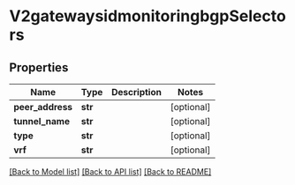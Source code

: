 # V2gatewaysidmonitoringbgpSelectors

## Properties
Name | Type | Description | Notes
------------ | ------------- | ------------- | -------------
**peer_address** | **str** |  | [optional] 
**tunnel_name** | **str** |  | [optional] 
**type** | **str** |  | [optional] 
**vrf** | **str** |  | [optional] 

[[Back to Model list]](../README.md#documentation-for-models) [[Back to API list]](../README.md#documentation-for-api-endpoints) [[Back to README]](../README.md)

